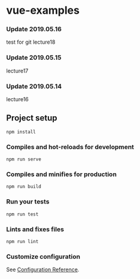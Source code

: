 # vue-examples

### Update 2019.05.16

test for git
lecture18

### Update 2019.05.15

lecture17

### Update 2019.05.14

lecture16

## Project setup

```
npm install
```

### Compiles and hot-reloads for development

```
npm run serve
```

### Compiles and minifies for production

```
npm run build
```

### Run your tests

```
npm run test
```

### Lints and fixes files

```
npm run lint
```

### Customize configuration

See [Configuration Reference](https://cli.vuejs.org/config/).

